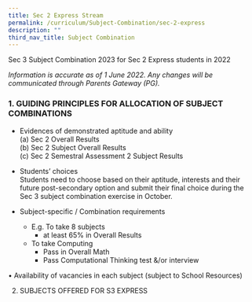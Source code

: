 ```yaml
---
title: Sec 2 Express Stream
permalink: /curriculum/Subject-Combination/sec-2-express
description: ""
third_nav_title: Subject Combination
---
```

Sec 3 Subject Combination 2023 for Sec 2 Express students in 2022

*Information is accurate as of 1 June 2022. Any changes will be communicated through Parents Gateway (PG).*

### 1\. GUIDING PRINCIPLES FOR ALLOCATION OF SUBJECT COMBINATIONS

* Evidences of demonstrated aptitude and ability    
        (a) Sec 2 Overall Results      
        (b) Sec 2 Subject Overall Results    
        (c) Sec 2 Semestral Assessment 2 Subject Results
				
* Students’ choices    
Students need to choose based on their aptitude, interests and their future post-secondary option and submit their final choice during the Sec 3 subject combination exercise in October.
* Subject-specific / Combination requirements   
	* E.g. To take 8 subjects
		* at least 65% in Overall Results
	* To take Computing
		* Pass in Overall Math
		* Pass Computational Thinking test &/or interview

•	Availability of vacancies in each subject (subject to School Resources) 

2. SUBJECTS OFFERED FOR S3 EXPRESS